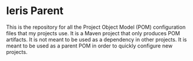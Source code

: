 # Ieris Parent
This is the repository for all the Project Object Model (POM) 
configuration files that my projects use. It is a Maven project that
only produces POM artifacts. It is not meant to be used as a dependency
in other projects. It is meant to be used as a parent POM in order to
quickly configure new projects.